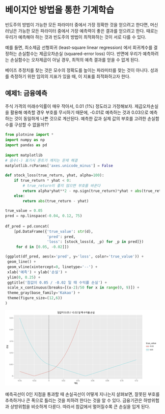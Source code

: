
# 베이지안 방법을 통한 기계학습

빈도주의 방법이 가능한 모든 파라미터 중에서 가장 정확한 것을 얻으려고 한다면, 머신러닝은 가능한 모든 파라미터 중에서 가장 예측력이 좋은 결과를 얻으려고 한다. 때로는 우리가 예측해야 하는 것과 빈도주의 방법이 최적화하는 것이 서로 다를 수 있다.

예를 들면, 최소제곱 선형회귀 (least-square linear regression) 에서 회귀계수를 결정하는 손실함수는 제곱오차손실 (squared-error loss) 이다. 반면에 우리가 예측하려는 손실함수는 오차제곱이 아닐 경우, 최적의 예측 결과를 얻을 수 없게 된다.

베이즈 추정치를 찾는 것은 모수의 정확도를 높이는 파라미터를 찾는 것이 아니다. 성과를 측정하기 위한 임의의 지표가 있을 때, 이 지표를 최적화하고자 한다.

## 예제1: 금융예측

주식 가격의 미래수익률이 매우 작아서, 0.01 (1%) 정도라고 가정해보자. 제곱오차손실을 활용해 예측할 경우 부호를 무시하기 때문에, -0.01로 예측하는 것과 0.03으로 예측하는 것이 동일하게 나쁜 것으로 계산된다. 예측한 값과 실제 값의 부호를 고려한 손실함수를 구성할 수 없을까??


```python
from plotnine import *
import numpy as np
import pandas as pd

import matplotlib
# 음수(-) 표기시 폰트가 깨지는 문제 해결
matplotlib.rcParams['axes.unicode_minus'] = False
```


```python
def stock_loss(true_return, yhat, alpha=100):
    if true_return * yhat < 0:
        # true_return이 좋지 않으면 부호를 바꾼다
        return alpha*yhat**2 - np.sign(true_return)*yhat + abs(true_return)
    else:
        return abs(true_return - yhat)
```


```python
true_value = 0.05
pred = np.linspace(-0.04, 0.12, 75)

df_pred = pd.concat(
    [pd.DataFrame({'true_value': str(d), 
                   'pred': pred,
                   'loss': [stock_loss(d, _p) for _p in pred]}) 
     for d in [0.05, -0.02]])
```


```python
(ggplot(df_pred, aes(x='pred', y='loss', color='true_value')) +
 geom_line() +
 geom_vline(xintercept=0, linetype='--') +
 xlab('예측') + ylab('손실') +
 ylim(0, 0.25) +
 ggtitle('참값이 0.05 / -0.02 일 때 수익률 손실') +
 scale_x_continuous(breaks=[(x-2)/50 for x in range(0, 9)]) +
 theme_gray(base_family='Kakao') +
 theme(figure_size=(12,6))
)
```


![png](fig_ch5_3/output_8_0.png)


예측곡선이 0인 지점을 통과할 때 손실곡선이 어떻게 지나는지 살펴보면, 잘못된 부호를 추측하거나 큰 폭으로 틀리는 것을 피하려 한다는 것을 알 수 있다. 금융기관은 하방위험과 상방위험을 비슷하게 다룬다. 따라서 참값에서 멀어질수록 큰 손실을 입게 된다.
